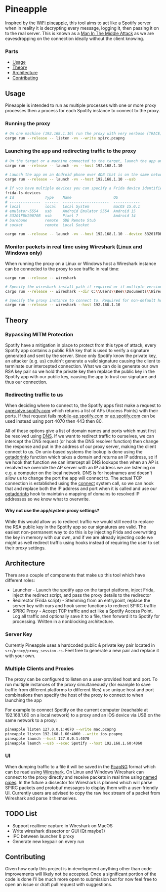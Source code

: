 # Pineapple

Inspired by the [WiFi pineapple](https://shop.hak5.org/products/wifi-pineapple), this tool aims to act like a Spotify server when in reality it is decrypting every message, logging it, then passing it on to the real server. This is known as a [Man In The Middle Attack](https://en.wikipedia.org/wiki/Man-in-the-middle_attack) as we are eavesdropping on the connection ideally without the client knowing.

### Parts

* [Usage](#usage)
* [Theory](#theory)
* [Architecture](#architecture)
* [Contributing](#contributing)

## Usage

Pineapple is intended to run as multiple processes with one or more proxy processes then a process for each Spotify instance to connect to the proxy.

### Running the proxy

```bash
# On one machine (192.168.1.10) run the proxy with very verbose (TRACE) logs and save captured packets to spirc.pcapng
cargo run --release -- listen -vv --write spirc.pcapng
```

### Launching the app and redirecting traffic to the proxy

```bash
# On the target or a machine connected to the target, launch the app and point it at the proxy
cargo run --release -- launch -vv --host 192.168.1.10

# Launch the app on an Android phone over ADB that is on the same network
cargo run --release -- launch -vv --host 192.168.1.10 --usb

# If you have multiple devices you can specify a Frida device identifier
frida-ls-devices
# Id              Type    Name                   OS
# --------------  ------  ---------------------  ------------
# local           local   Local System           macOS 15.0.1
# emulator-5554   usb     Android Emulator 5554  Android 15
# 33201FDH20070B  usb     Pixel 7                Android 14
# barebone        remote  GDB Remote Stub
# socket          remote  Local Socket

cargo run --release -- launch -vv --host 192.168.1.10 --device 33201FDH20070B # Spawn on Pixel 7
```

### Monitor packets in real time using Wireshark (Linux and Windows only)

When running the proxy on a Linux or Windows host a Wireshark instance can be connected to the proxy to see traffic in real time:

```bash
cargo run --release -- wireshark

# Specify the wireshark install path if required or if multiple versions are installed and the default is incorrect
cargo run --release -- wireshark --dir C:\\Users\\Bee\\Documents\\Wireshark\\bin

# Specify the proxy instance to connect to. Required for non-default hosts or if multiple instances are running
cargo run --release -- wireshark --host 192.168.1.10
```

## Theory

### Bypassing MITM Protection

Spotify have a mitigation in place to protect from this type of attack, every Spotify app contains a public RSA key that is used to verify a signature generated and sent by the server. Since only Spotify know the private key, an attacker (e.g. us) couldn't generate a valid signature causing the client to terminate our intercepted connection. What we can do is generate our own RSA key pair so we hold the private key then replace the public key in the Spotify app with our public key, causing the app to trust our signature and thus our connection.

### Redirecting traffic to us

When deciding where to connect to, the Spotify apps first make a request to [apresolve.spotify.com](http://apresolve.spotify.com/) which returns a list of APs (Access Points) with their ports. If that request fails [mobile-ap.spotify.com](http://mobile-ap.spotify.com) or [ap.spotify.com](http://ap.spotify.com) can be used instead using port 4070 then 443 then 80.

All of these options give a list of domain names and ports which must first be resolved using [DNS](https://en.wikipedia.org/wiki/Domain_Name_System). If we want to redirect traffic to ourselves, we can intercept the DNS request (or hook the DNS resolver function) then change the response and put in the address of our proxy server, making the client connect to us. On unix-based systems the lookup is done using the [getaddrinfo](https://man7.org/linux/man-pages/man3/getaddrinfo.3.html) function which takes a domain and returns an IP address, so if we hook that function we can intercept all DNS lookups then when an AP is resolved we override the AP server with an IP address we are listening on e.g. a computer on the local network. DNS is for hostnames and doesn't allow us to change the port the app will connect to. The actual TCP connection is established using the [connect](https://man7.org/linux/man-pages/man2/connect.2.html) system call, so we can hook that and replace both the IP address and port when it is called and use our [getaddrinfo](https://man7.org/linux/man-pages/man3/getaddrinfo.3.html) hook to maintain a mapping of domains to resolved IP addresses so we know what to overwrite.

#### Why not use the app/system proxy settings?

While this would allow us to redirect traffic we would still need to replace the RSA public key in the Spotify app so our signatures are valid. The easiest non-permanent way to do this is by injecting Frida and overwriting the key in memory with our own, and if we are already injecting code we might as well redirect traffic using hooks instead of requiring the user to set their proxy settings.

## Architecture

There are a couple of components that make up this tool which have different roles:
* Launcher - Launch the spotify app on the target platform, inject Frida, inject the redirect script, and pass the proxy details to the redirector
* Redirector (Frida script) - Stemming from an entrypoint, replace the server key with ours and hook some functions to redirect SPIRC traffic
* SPIRC Proxy - Accept TCP traffic and act like a Spotify Access Point. Log all traffic and optionally save it to a file, then forward it to Spotify for processing. Written in a nonblocking architecture.

### Server Key

Currently Pineapple uses a hardcoded public & private key pair located in `src/proxy/proxy_session.rs`. Feel free to generate a new pair and replace it with your own.

### Multiple Clients and Proxies

The proxy can be configured to listen on a user-provided host and port. To run multiple instances of the proxy simultaneously (for example to save traffic from different platforms to different files) use unique host and port combinations then specify the host of the proxy to connect to when launching the app

For example to connect Spotify on the current computer (reachable at 192.168.1.60 on a local network) to a proxy and an iOS device via USB on the same network to a proxy:
```bash
pineapple listen 127.0.0.1:4070 --write mac.pcapng
pineapple listen 192.168.1.60:4060 --write ios.pcapng
pineapple launch --host 127.0.0.1:4070
pineapple launch --usb --exec Spotify --host 192.168.1.60:4060
```

### UI

When dumping traffic to a file it will be saved in the [PcapNG](https://pcapng.com/) format which can be read using [Wireshark](https://wireshark.org). On Linux and Windows Wireshark can connect to the proxy directly and receive packets in real time using [named pipes](https://wiki.wireshark.org/CaptureSetup/Pipes). In the future a dissector for Wireshark is planned which will parse SPIRC packets and protobuf messages to display them with a user-friendly UI. Currently users are advised to copy the raw hex stream of a packet from Wireshark and parse it themselves.

## TODO List

- Support realtime capture in Wireshark on MacOS
- Write wireshark dissector or GUI (Qt maybe?)
- IPC between launcher & proxy
- Generate new keypair on every run

## Contributing

Given how early this project is in development anything other than code improvements will likely not be accepted. Once a significant portion of the code is done I'll be much more open to submission but for now feel free to open an issue or draft pull request with suggestions.
